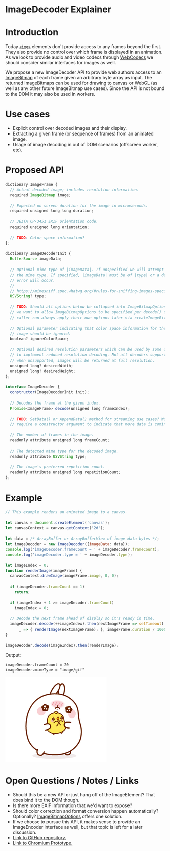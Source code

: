 # ImageDecoder Explainer

# Introduction
Today [`<img>`](https://developer.mozilla.org/en-US/docs/Web/API/HTMLImageElement) elements don't provide access to any frames beyond the first. They also provide no control over which frame is displayed in an animation. As we look to provide audio and video codecs through [WebCodecs](https://github.com/WICG/web-codecs/blob/master/explainer.md) we should consider similar interfaces for images as well.

We propose a new ImageDecoder API to provide web authors access to an [ImageBitmap](https://developer.mozilla.org/en-US/docs/Web/API/ImageBitmap) of each frame given an arbitrary byte array as input. The returned ImageBitmaps can be used for drawing to canvas or WebGL (as well as any other future ImageBitmap use cases). Since the API is not bound to the DOM it may also be used in workers.


# Use cases
* Explicit control over decoded images and their display.
* Extracting a given frame (or sequence of frames) from an animated image.
* Usage of image decoding in out of DOM scenarios (offscreen worker, etc).


# Proposed API

```Javascript
dictionary ImageFrame {
  // Actual decoded image; includes resolution information.
  required ImageBitmap image;

  // Expected on screen duration for the image in microseconds.
  required unsigned long long duration;

  // JEITA CP-3451 EXIF orientation code.
  required unsigned long orientation;

  // TODO: Color space information?
};

dictionary ImageDecoderInit {
  BufferSource imageData;

  // Optional mime type of |imageData|. If unspecified we will attempt to sniff
  // the mime type. If specified, |imageData| must be of |type| or a decoding
  // error will occur.
  //
  // https://mimesniff.spec.whatwg.org/#rules-for-sniffing-images-specifically
  USVString? type;

  // TODO: Should all options below be collapsed into ImageBitmapOptions? Or do
  // we want to allow ImageBitmapOptions to be specified per decode() call? A
  // caller can always apply their own options later via createImageBitmap().

  // Optional parameter indicating that color space information for the decoded
  // image should be ignored.
  boolean? ignoreColorSpace;

  // Optional desired resolution parameters which can be used by some decoders
  // to implement reduced resolution decoding. Not all decoders support this;
  // when unsupported, images will be returned at full resolution.
  unsigned long? desiredWidth;
  unsigned long? desiredHeight;
};

interface ImageDecoder {
  constructor(ImageDecoderInit init);

  // Decodes the frame at the given index.
  Promise<ImageFrame> decode(unsigned long frameIndex);

  // TODO: SetData() or AppendData() method for streaming use cases? Would also
  // require a constructor argument to indicate that more data is coming.

  // The number of frames in the image.
  readonly attribute unsigned long frameCount;

  // The detected mime type for the decoded image.
  readonly attribute USVString type;

  // The image's preferred repetition count.
  readonly attribute unsigned long repetitionCount;
};
```

# Example

```Javascript
// This example renders an animated image to a canvas.

let canvas = document.createElement('canvas');
let canvasContext = canvas.getContext('2d');

let data = /* ArrayBuffer or ArrayBufferView of image data bytes */;
let imageDecoder = new ImageDecoder({imageData: data});
console.log('imageDecoder.frameCount = ' + imageDecoder.frameCount);
console.log('imageDecoder.type = ' + imageDecoder.type);

let imageIndex = 0;
function renderImage(imageFrame) {
  canvasContext.drawImage(imageFrame.image, 0, 0);

  if (imageDecoder.frameCount == 1)
    return;

  if (imageIndex + 1 >= imageDecoder.frameCount)
    imageIndex = 0;

  // Decode the next frame ahead of display so it's ready in time.
  imageDecoder.decode(++imageIndex).then(nextImageFrame => setTimeout(
      _ => { renderImage(nextImageFrame); }, imageFrame.duration / 1000.0));
}

imageDecoder.decode(imageIndex).then(renderImage);
```

Output:
```Text
imageDecoder.frameCount = 20
imageDecoder.mimeType = "image/gif"
```
![Example](test-gif.gif)


# Open Questions / Notes / Links
* Should this be a new API or just hang off of the ImageElement? That does bind it to the DOM though.
* Is there more EXIF information that we'd want to expose?
* Should color correction and format conversion happen automatically? Optionally? [ImageBitmapOptions](https://developer.mozilla.org/en-US/docs/Web/API/WindowOrWorkerGlobalScope/createImageBitmap#Syntax) offers one solution.
* If we choose to pursue this API, it makes sense to provide an ImageEncoder interface as well, but that topic is left for a later discussion.
* [Link to GitHub repository.](https://github.com/dalecurtis/image-decoder-api/blob/master/explainer.md)
* [Link to Chromium Prototype.](https://chromium-review.googlesource.com/c/chromium/src/+/2145133)
